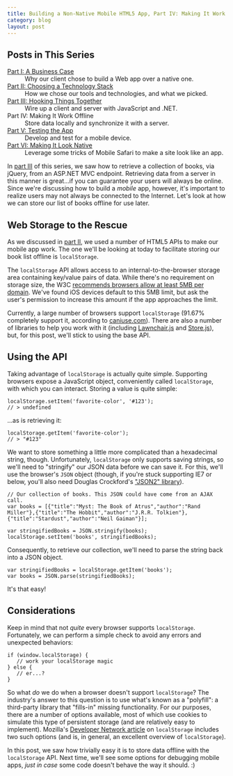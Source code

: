 ```yaml
---
title: Building a Non-Native Mobile HTML5 App, Part IV: Making It Work Offline
category: blog
layout: post
---
```


## Posts in This Series

<dl><dt><a href="/2012/09/building-a-mobile-html5-app-going-non-native/">Part I: A Business Case</a></dt><dd>Why our client chose to build a Web app over a native one.</dd><dt><a href="/2012/10/building-a-mobile-html5-app-choosing-a-technology-stack/">Part II: Choosing a Technology Stack</a></dt><dd>How we chose our tools and technologies, and what we picked.</dd><dt><a href="/2012/10/building-a-mobile-html5-app-hooking-things-together/">Part III: Hooking Things Together</a></dt><dd>Wire up a client and server with JavaScript and .NET.</dd><dt>Part IV: Making It Work Offline</dt><dd>Store data locally and synchronize it with a server.</dd><dt><a href="/2012/10/building-a-mobile-html5-app-testing-the-app/">Part V: Testing the App</a></dt><dd>Develop and test for a mobile device.</dd><dt><a href="/2012/11/building-a-mobile-html5-app-making-it-look-native/">Part VI: Making It Look Native</a></dt><dd>Leverage some tricks of Mobile Safari to make a site look like an app.</dd></dl>

In [part III](/2012/10/building-a-mobile-html5-app-hooking-things-together/) of this series, we saw how to retrieve a collection of books, via jQuery, from an ASP.NET MVC endpoint. Retrieving data from a server in this manner is great...if you can guarantee your users will always be online. Since we're discussing how to build a *mobile* app, however, it's important to realize users may not always be connected to the Internet. Let's look at how we can store our list of books offline for use later.

## Web Storage to the Rescue

As we discussed in [part II](/2012/10/building-a-mobile-html5-app-choosing-a-technology-stack/), we used a number of HTML5 APIs to make our mobile app work. The one we'll be looking at today to facilitate storing our book list offline is `localStorage`.

The `localStorage` API allows access to an internal-to-the-browser storage area containing key/value pairs of data. While there's no requirement on storage size, the W3C [recommends browsers allow at least 5MB per domain](http://dev.w3.org/html5/webstorage/#disk-space). We've found iOS devices default to this 5MB limit, but ask the user's permission to increase this amount if the app approaches the limit.

Currently, a large number of browsers support `localStorage` (91.67% completely support it, according to [caniuse.com](http://caniuse.com/#search=localStorage)). There are also a number of libraries to help you work with it (including [Lawnchair.js](http://brian.io/lawnchair/) and [Store.js](https://github.com/marcuswestin/store.js)), but, for this post, we'll stick to using the base API.

## Using the API

Taking advantage of `localStorage` is actually quite simple. Supporting browsers expose a JavaScript object, conveniently called `localStorage`, with which you can interact. Storing a value is quite simple:

    localStorage.setItem('favorite-color', '#123');
    // > undefined

...as is retrieving it:

    localStorage.getItem('favorite-color');
    // > "#123"

We want to store something a little more complicated than a hexadecimal string, though. Unfortunately, `localStorage` only supports saving strings, so we'll need to "stringify" our JSON data before we can save it. For this, we'll use the browser's `JSON` object (though, if you're stuck supporting IE7 or below, you'll also need Douglas Crockford's ["JSON2" library](https://github.com/douglascrockford/JSON-js)).

    // Our collection of books. This JSON could have come from an AJAX call.
    var books = [{"title":"Myst: The Book of Atrus","author":"Rand Miller"},{"title":"The Hobbit","author":"J.R.R. Tolkien"},{"title":"Stardust","author":"Neil Gaiman"}];

    var stringifiedBooks = JSON.stringify(books);
    localStorage.setItem('books', stringifiedBooks);

Consequently, to retrieve our collection, we'll need to parse the string back into a JSON object.

    var stringifiedBooks = localStorage.getItem('books');
    var books = JSON.parse(stringifiedBooks);

It's that easy!

## Considerations

Keep in mind that not *quite* every browser supports `localStorage`. Fortunately, we can perform a simple check to avoid any errors and unexpected behaviors:

    if (window.localStorage) {
       // work your localStorage magic
    } else {
       // er...?
    }

So what *do* we do when a browser doesn't support `localStorage`? The industry's answer to this question is to use what's known as a "polyfill": a third-party library that "fills-in" missing functionality. For our purposes, there are a number of options available, most of which use cookies to simulate this type of persistent storage (and are relatively easy to implement). Mozilla's [Developer Network article](https://developer.mozilla.org/en-US/docs/DOM/Storage) on `localStorage` includes two such options (and is, in general, an excellent overview of `localStorage`).

In this post, we saw how trivially easy it is to store data offline with the `localStorage` API. Next time, we'll see some options for debugging mobile apps, *just in case* some code doesn't behave the way it should. :)
